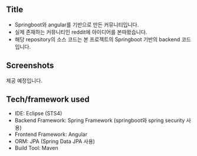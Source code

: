 ## Title
- Springboot와 angular를 기반으로 만든 커뮤니티입니다.<br>
- 실제 존재하는 커뮤니티인 reddit에 아이디어를 본따왔습니다.<br>
- 해당 repository의 소스 코드는 본 프로젝트의 Springboot 기반의 backend 코드입니다.
 
## Screenshots
제공 예정입니다.

## Tech/framework used
- IDE: Eclipse (STS4)
- Backend Framework: Spring Framework (springboot와 spring security 사용)
- Frontend Framework: Angular
- ORM: JPA (Spring Data JPA 사용)
- Build Tool: Maven
